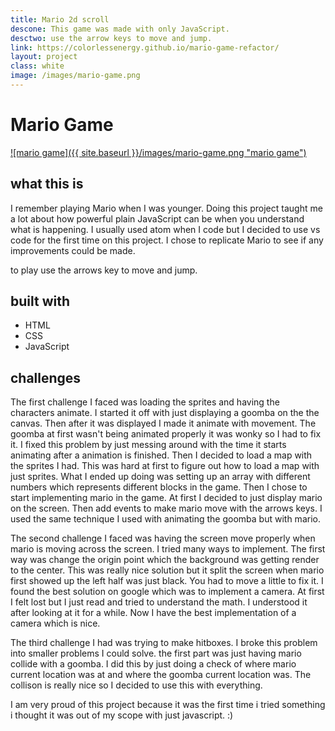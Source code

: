 ```yaml
---
title: Mario 2d scroll
descone: This game was made with only JavaScript.
desctwo: use the arrow keys to move and jump.
link: https://colorlessenergy.github.io/mario-game-refactor/
layout: project
class: white
image: /images/mario-game.png
---
```


# Mario Game

<a href="https://colorlessenergy.github.io/mario-game-refactor/">
    ![mario game]({{ site.baseurl }}/images/mario-game.png "mario game")
</a>

## what this is

<!-- This is a recreation of the famous mario game. The controls for the game are
the arrows keys to move and jump. -->

I remember playing Mario when I was younger. Doing this project taught me a lot about how powerful plain JavaScript can be when you understand what is happening. I usually
used atom when I code but I decided to use vs code for the first time on this project. I chose to replicate Mario to see if any improvements could be made.

to play use the arrows key to move and jump.

## built with

* HTML
* CSS
* JavaScript

## challenges

The first challenge I faced was loading the sprites and having the
characters animate. I started it off with just displaying a goomba on the the canvas. Then after it was displayed I made it animate with movement. The goomba at first wasn't being animated properly it was wonky so I had to fix it. I fixed this problem by just messing around with the time it starts animating after a animation is finished. Then I decided to load a map with the sprites I had. This was hard at first to figure out how to load a map with just sprites. What I ended up doing was setting up an array with different numbers which represents different blocks in the game. Then I chose to start implementing mario in the game. At first I decided to just display mario on the screen. Then add events to make mario move with the arrows keys. I used the same technique I used with animating the goomba but with mario. 

The second challenge I faced was having the screen move properly when mario is moving across the screen. I tried many ways to implement. The first way was change the origin point which the background was getting render to the center. This was really nice solution but it split the screen when mario first showed up the left half was just black. You had to move a little to fix it. I found the best solution on google which was to implement a camera. At first I felt lost but I just read and tried to understand the math. I understood it after looking at it for a while. Now I have the best implementation of a camera which is nice.

The third challenge I had was trying to make hitboxes. I broke this problem into smaller problems I could solve. the first part was just having mario collide with a goomba. I did this by just doing a check of where mario current location was at and where the goomba current location was. The collison is really nice so I decided to use this with everything.

I am very proud of this project because it was the first time i tried something i thought it was out of my scope with just javascript. :)
